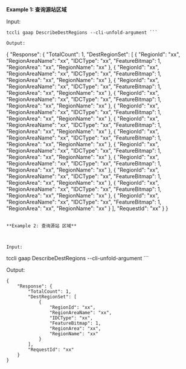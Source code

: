 **Example 1: 查询源站区域**



Input: 

```
tccli gaap DescribeDestRegions --cli-unfold-argument ```

Output: 
```
{
    "Response": {
        "TotalCount": 1,
        "DestRegionSet": [
            {
                "RegionId": "xx",
                "RegionAreaName": "xx",
                "IDCType": "xx",
                "FeatureBitmap": 1,
                "RegionArea": "xx",
                "RegionName": "xx"
            },
            {
                "RegionId": "xx",
                "RegionAreaName": "xx",
                "IDCType": "xx",
                "FeatureBitmap": 1,
                "RegionArea": "xx",
                "RegionName": "xx"
            },
            {
                "RegionId": "xx",
                "RegionAreaName": "xx",
                "IDCType": "xx",
                "FeatureBitmap": 1,
                "RegionArea": "xx",
                "RegionName": "xx"
            },
            {
                "RegionId": "xx",
                "RegionAreaName": "xx",
                "IDCType": "xx",
                "FeatureBitmap": 1,
                "RegionArea": "xx",
                "RegionName": "xx"
            },
            {
                "RegionId": "xx",
                "RegionAreaName": "xx",
                "IDCType": "xx",
                "FeatureBitmap": 1,
                "RegionArea": "xx",
                "RegionName": "xx"
            },
            {
                "RegionId": "xx",
                "RegionAreaName": "xx",
                "IDCType": "xx",
                "FeatureBitmap": 1,
                "RegionArea": "xx",
                "RegionName": "xx"
            },
            {
                "RegionId": "xx",
                "RegionAreaName": "xx",
                "IDCType": "xx",
                "FeatureBitmap": 1,
                "RegionArea": "xx",
                "RegionName": "xx"
            },
            {
                "RegionId": "xx",
                "RegionAreaName": "xx",
                "IDCType": "xx",
                "FeatureBitmap": 1,
                "RegionArea": "xx",
                "RegionName": "xx"
            },
            {
                "RegionId": "xx",
                "RegionAreaName": "xx",
                "IDCType": "xx",
                "FeatureBitmap": 1,
                "RegionArea": "xx",
                "RegionName": "xx"
            },
            {
                "RegionId": "xx",
                "RegionAreaName": "xx",
                "IDCType": "xx",
                "FeatureBitmap": 1,
                "RegionArea": "xx",
                "RegionName": "xx"
            },
            {
                "RegionId": "xx",
                "RegionAreaName": "xx",
                "IDCType": "xx",
                "FeatureBitmap": 1,
                "RegionArea": "xx",
                "RegionName": "xx"
            },
            {
                "RegionId": "xx",
                "RegionAreaName": "xx",
                "IDCType": "xx",
                "FeatureBitmap": 1,
                "RegionArea": "xx",
                "RegionName": "xx"
            }
        ],
        "RequestId": "xx"
    }
}
```

**Example 2: 查询源站 区域**



Input: 

```
tccli gaap DescribeDestRegions --cli-unfold-argument ```

Output: 
```
{
    "Response": {
        "TotalCount": 1,
        "DestRegionSet": [
            {
                "RegionId": "xx",
                "RegionAreaName": "xx",
                "IDCType": "xx",
                "FeatureBitmap": 1,
                "RegionArea": "xx",
                "RegionName": "xx"
            }
        ],
        "RequestId": "xx"
    }
}
```

